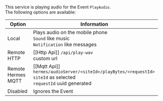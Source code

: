 This service is playing audio for the Event `PlayAudio`.
<br/>The following options are available:

| Option             | Information                                                                                                                | 
|--------------------|----------------------------------------------------------------------------------------------------------------------------|
| Local              | Plays audio on the mobile phone <br/>`Sound` like music <br/>`Notification` like messages                                  | 
| Remote HTTP        | [[Http Api]] `/api/play-wav` <br/>custom url                                                                               | 
| Remote Hermes MQTT | [[Mqtt Api]] `hermes/audioServer/<siteId>/playBytes/<requestId>`<br/> `siteId` as selected <br/>`requestId` uuid generated | 
| Disabled           | Ignores the Event                                                                                                          | 